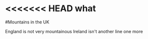 <<<<<<< HEAD
what
=======
#Mountains in the UK

England is not very mountainous
Ireland isn't
another line
one more
